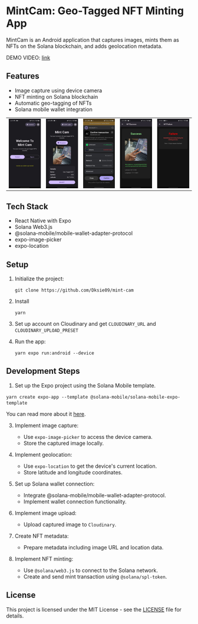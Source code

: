 # MintCam: Geo-Tagged NFT Minting App

MintCam is an Android application that captures images, mints them as NFTs on the Solana blockchain, and adds geolocation metadata.

DEMO VIDEO: [link](https://www.loom.com/share/7f087ddf80ef4f7e9ff6b4d86e602f81?sid=f1173a1b-f908-450a-ae11-ef3b94afae6b)

## Features

- Image capture using device camera
- NFT minting on Solana blockchain
- Automatic geo-tagging of NFTs
- Solana mobile wallet integration

<table>
  <tr>
  <td align="center">
      <img src="./screenshots/screenshot-000.jpeg" alt="MintCam Screenshot 0" width=300 />
    </td>
    <td align="center">
      <img src="./screenshots/screenshot-010.jpeg" alt="MintCam Screenshot 1" width=300 />
    </td>
    <td align="center">
      <img src="./screenshots/screenshot-011.jpeg" alt="MintCam Screenshot 2" width=300 />
    </td>
    <td align="center">
      <img src="./screenshots/screenshot-013.jpeg" alt="MintCam Screenshot 3" width=300 />
    </td>
    <td align="center">
      <img src="./screenshots/screenshot-014.jpeg" alt="MintCam Screenshot 4" width=300 />
    </td>
  </tr>
</table>

## Tech Stack

- React Native with Expo
- Solana Web3.js
- @solana-mobile/mobile-wallet-adapter-protocol
- expo-image-picker
- expo-location

## Setup

1. Initialize the project:

   ```
   git clone https://github.com/Dksie09/mint-cam
   ```

2. Install

   ```
   yarn
   ```

3. Set up account on Cloudinary and get `CLOUDINARY_URL` and `CLOUDINARY_UPLOAD_PRESET`

4. Run the app:
   ```
   yarn expo run:android --device
   ```

## Development Steps

1. Set up the Expo project using the Solana Mobile template.

```
yarn create expo-app --template @solana-mobile/solana-mobile-expo-template
```

You can read more about it [here](https://docs.solanamobile.com/react-native/expo#running-the-app).

3. Implement image capture:

   - Use `expo-image-picker` to access the device camera.
   - Store the captured image locally.

4. Implement geolocation:

   - Use `expo-location` to get the device's current location.
   - Store latitude and longitude coordinates.

5. Set up Solana wallet connection:

   - Integrate @solana-mobile/mobile-wallet-adapter-protocol.
   - Implement wallet connection functionality.

6. Implement image upload:

   - Upload captured image to `Cloudinary`.

7. Create NFT metadata:

   - Prepare metadata including image URL and location data.

8. Implement NFT minting:
   - Use `@solana/web3.js` to connect to the Solana network.
   - Create and send mint transaction using `@solana/spl-token`.

## License

This project is licensed under the MIT License - see the [LICENSE](LICENSE) file for details.
